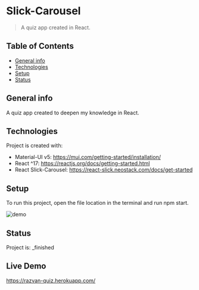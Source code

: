 # Slick-Carousel
> A quiz app created in React.

## Table of Contents
* [General info](#general-info)
* [Technologies](#technologies)
* [Setup](#setup)
* [Status](#status)

## General info
A quiz app created to deepen my knowledge in React.
	
## Technologies
Project is created with:
* Material-UI v5: https://mui.com/getting-started/installation/
* React ^17: https://reactjs.org/docs/getting-started.html
* React Slick-Carousel: https://react-slick.neostack.com/docs/get-started

## Setup
To run this project, open the file location in the terminal and run npm start.

![demo](/demo/SlickCarousel.gif)

## Status
Project is:  _finished

## Live Demo

https://razvan-quiz.herokuapp.com/
